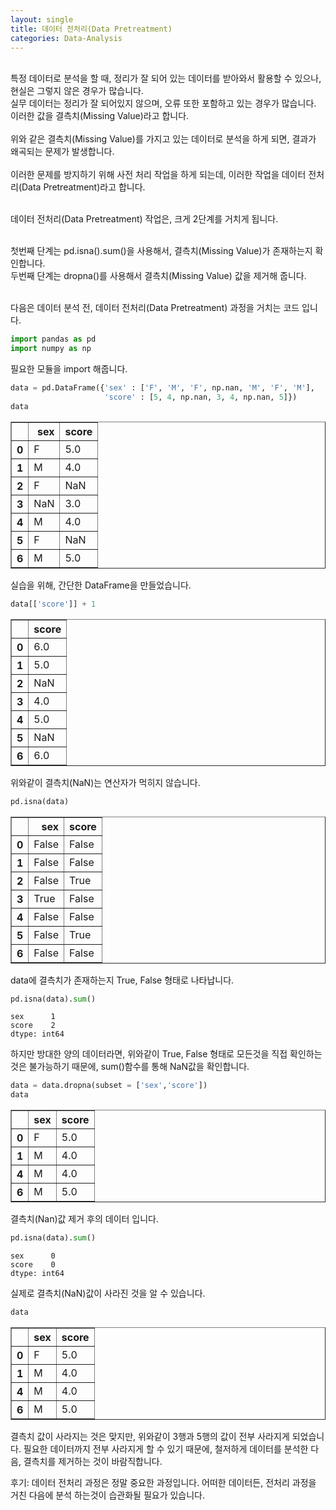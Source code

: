 ```yaml
---
layout: single
title: 데이터 전처리(Data Pretreatment)
categories: Data-Analysis
---
```


<br> 특정 데이터로 분석을 할 때, 정리가 잘 되어 있는 데이터를 받아와서 활용할 수 있으나, 현실은 그렇지 않은 경우가 많습니다.
<br> 실무 데이터는 정리가 잘 되어있지 않으며, 오류 또한 포함하고 있는 경우가 많습니다. 이러한 값을 결측치(Missing Value)라고 합니다.
<br>
<br> 위와 같은 결측치(Missing Value)를 가지고 있는 데이터로 분석을 하게 되면, 결과가 왜곡되는 문제가 발생합니다.
<br> 
<br> 이러한 문제를 방지하기 위해 사전 처리 작업을 하게 되는데, 이러한 작업을 데이터 전처리(Data Pretreatment)라고 합니다.

<br> 데이터 전처리(Data Pretreatment) 작업은, 크게 2단계를 거치게 됩니다.

<br> 첫번째 단계는 pd.isna().sum()을 사용해서, 결측치(Missing Value)가 존재하는지 확인합니다.
<br> 두번째 단계는 dropna()를 사용해서 결측치(Missing Value) 값을 제거해 줍니다.

<br> 다음은 데이터 분석 전, 데이터 전처리(Data Pretreatment) 과정을 거치는 코드 입니다.


```python
import pandas as pd
import numpy as np
```

필요한 모듈을 import 해줍니다.


```python
data = pd.DataFrame({'sex' : ['F', 'M', 'F', np.nan, 'M', 'F', 'M'],
                     'score' : [5, 4, np.nan, 3, 4, np.nan, 5]})
data
```




<div>
<style scoped>
    .dataframe tbody tr th:only-of-type {
        vertical-align: middle;
    }

    .dataframe tbody tr th {
        vertical-align: top;
    }

    .dataframe thead th {
        text-align: right;
    }
</style>
<table border="1" class="dataframe">
  <thead>
    <tr style="text-align: right;">
      <th></th>
      <th>sex</th>
      <th>score</th>
    </tr>
  </thead>
  <tbody>
    <tr>
      <th>0</th>
      <td>F</td>
      <td>5.0</td>
    </tr>
    <tr>
      <th>1</th>
      <td>M</td>
      <td>4.0</td>
    </tr>
    <tr>
      <th>2</th>
      <td>F</td>
      <td>NaN</td>
    </tr>
    <tr>
      <th>3</th>
      <td>NaN</td>
      <td>3.0</td>
    </tr>
    <tr>
      <th>4</th>
      <td>M</td>
      <td>4.0</td>
    </tr>
    <tr>
      <th>5</th>
      <td>F</td>
      <td>NaN</td>
    </tr>
    <tr>
      <th>6</th>
      <td>M</td>
      <td>5.0</td>
    </tr>
  </tbody>
</table>
</div>



실습을 위해, 간단한 DataFrame을 만들었습니다.


```python
data[['score']] + 1
```




<div>
<style scoped>
    .dataframe tbody tr th:only-of-type {
        vertical-align: middle;
    }

    .dataframe tbody tr th {
        vertical-align: top;
    }

    .dataframe thead th {
        text-align: right;
    }
</style>
<table border="1" class="dataframe">
  <thead>
    <tr style="text-align: right;">
      <th></th>
      <th>score</th>
    </tr>
  </thead>
  <tbody>
    <tr>
      <th>0</th>
      <td>6.0</td>
    </tr>
    <tr>
      <th>1</th>
      <td>5.0</td>
    </tr>
    <tr>
      <th>2</th>
      <td>NaN</td>
    </tr>
    <tr>
      <th>3</th>
      <td>4.0</td>
    </tr>
    <tr>
      <th>4</th>
      <td>5.0</td>
    </tr>
    <tr>
      <th>5</th>
      <td>NaN</td>
    </tr>
    <tr>
      <th>6</th>
      <td>6.0</td>
    </tr>
  </tbody>
</table>
</div>



위와같이 결측치(NaN)는 연산자가 먹히지 않습니다.


```python
pd.isna(data)
```




<div>
<style scoped>
    .dataframe tbody tr th:only-of-type {
        vertical-align: middle;
    }

    .dataframe tbody tr th {
        vertical-align: top;
    }

    .dataframe thead th {
        text-align: right;
    }
</style>
<table border="1" class="dataframe">
  <thead>
    <tr style="text-align: right;">
      <th></th>
      <th>sex</th>
      <th>score</th>
    </tr>
  </thead>
  <tbody>
    <tr>
      <th>0</th>
      <td>False</td>
      <td>False</td>
    </tr>
    <tr>
      <th>1</th>
      <td>False</td>
      <td>False</td>
    </tr>
    <tr>
      <th>2</th>
      <td>False</td>
      <td>True</td>
    </tr>
    <tr>
      <th>3</th>
      <td>True</td>
      <td>False</td>
    </tr>
    <tr>
      <th>4</th>
      <td>False</td>
      <td>False</td>
    </tr>
    <tr>
      <th>5</th>
      <td>False</td>
      <td>True</td>
    </tr>
    <tr>
      <th>6</th>
      <td>False</td>
      <td>False</td>
    </tr>
  </tbody>
</table>
</div>



data에 결측치가 존재하는지 True, False 형태로 나타납니다.


```python
pd.isna(data).sum()
```




    sex      1
    score    2
    dtype: int64



하지만 방대한 양의 데이터라면, 위와같이 True, False 형태로 모든것을 직접 확인하는 것은 불가능하기 때문에, sum()함수를 통해 NaN값을 확인합니다.


```python
data = data.dropna(subset = ['sex','score'])
data
```




<div>
<style scoped>
    .dataframe tbody tr th:only-of-type {
        vertical-align: middle;
    }

    .dataframe tbody tr th {
        vertical-align: top;
    }

    .dataframe thead th {
        text-align: right;
    }
</style>
<table border="1" class="dataframe">
  <thead>
    <tr style="text-align: right;">
      <th></th>
      <th>sex</th>
      <th>score</th>
    </tr>
  </thead>
  <tbody>
    <tr>
      <th>0</th>
      <td>F</td>
      <td>5.0</td>
    </tr>
    <tr>
      <th>1</th>
      <td>M</td>
      <td>4.0</td>
    </tr>
    <tr>
      <th>4</th>
      <td>M</td>
      <td>4.0</td>
    </tr>
    <tr>
      <th>6</th>
      <td>M</td>
      <td>5.0</td>
    </tr>
  </tbody>
</table>
</div>



결측치(Nan)값 제거 후의 데이터 입니다.


```python
pd.isna(data).sum()
```




    sex      0
    score    0
    dtype: int64



실제로 결측치(NaN)값이 사라진 것을 알 수 있습니다.


```python
data
```




<div>
<style scoped>
    .dataframe tbody tr th:only-of-type {
        vertical-align: middle;
    }

    .dataframe tbody tr th {
        vertical-align: top;
    }

    .dataframe thead th {
        text-align: right;
    }
</style>
<table border="1" class="dataframe">
  <thead>
    <tr style="text-align: right;">
      <th></th>
      <th>sex</th>
      <th>score</th>
    </tr>
  </thead>
  <tbody>
    <tr>
      <th>0</th>
      <td>F</td>
      <td>5.0</td>
    </tr>
    <tr>
      <th>1</th>
      <td>M</td>
      <td>4.0</td>
    </tr>
    <tr>
      <th>4</th>
      <td>M</td>
      <td>4.0</td>
    </tr>
    <tr>
      <th>6</th>
      <td>M</td>
      <td>5.0</td>
    </tr>
  </tbody>
</table>
</div>



결측치 값이 사라지는 것은 맞지만, 위와같이 3행과 5행의 값이 전부 사라지게 되었습니다. 필요한 데이터까지 전부 사라지게 할 수 있기 때문에, 철저하게 데이터를 분석한 다음, 결측치를 제거하는 것이 바람직합니다.

후기: 데이터 전처리 과정은 정말 중요한 과정입니다. 어떠한 데이터든, 전처리 과정을 거친 다음에 분석 하는것이 습관화될 필요가 있습니다.
